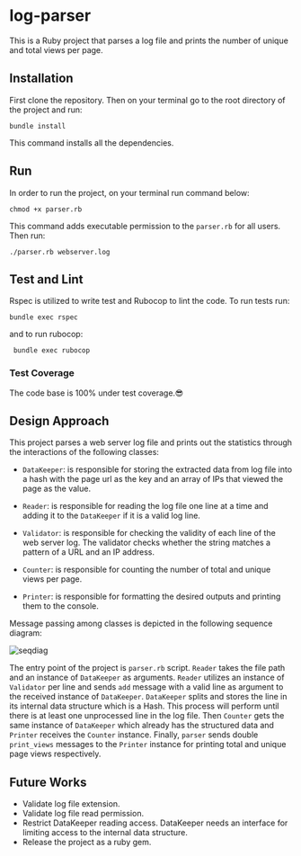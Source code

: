 # log-parser

This is a Ruby project that parses a log file and prints the number of unique and total views per page.

## Installation

First clone the repository. Then on your terminal go to the root directory of the project and run:

```
bundle install
```

This command installs all the dependencies.

## Run

In order to run the project, on your terminal run command below:

```
chmod +x parser.rb
```
This command adds executable permission to the `parser.rb` for all users. Then run:

```
./parser.rb webserver.log
```

## Test and Lint

Rspec is utilized to write test and Rubocop to lint the code. To run
tests run:

```
bundle exec rspec
```

and to run rubocop:

```
 bundle exec rubocop
```

### Test Coverage
The code base is 100% under test coverage.😎

## Design Approach
This project parses a web server log file and prints out the statistics through the interactions of the following classes:

* `DataKeeper`: is responsible for storing the extracted data from log file into a hash with the page url as the key and an array of IPs that viewed the page as the value.

* `Reader`: is responsible for reading the log file one line at a time and adding it to the `DataKeeper` if it is a valid log line.

* `Validator`: is responsible for checking the validity of each line of the web server log. The validator checks whether the string matches a pattern of a URL and an IP address.

* `Counter`: is responsible for counting the number of total and unique views per page.

* `Printer`: is responsible for formatting the desired outputs and printing them to the console.

Message passing among classes is depicted in the following sequence diagram:

![seqdiag](https://user-images.githubusercontent.com/85104225/187664593-26ad762e-7218-4c1b-9bf1-b710fc724c90.png)

The entry point of the project is `parser.rb` script. `Reader` takes the file path and an instance of `DataKeeper` as arguments. `Reader` utilizes an instance of `Validator` per line and sends `add` message with a valid line as argument to the received instance of `DataKeeper`. `DataKeeper` splits and stores the line in its internal data structure which is a Hash. This process will perform until there is at least one unprocessed line in the log file.
Then `Counter` gets the same instance of `DataKeeper` which already has the structured data and `Printer` receives the `Counter` instance.
Finally, `parser` sends double `print_views` messages to the `Printer` instance for printing total and unique page views respectively.

## Future Works
* Validate log file extension.
* Validate log file read permission.
* Restrict DataKeeper reading access. DataKeeper needs an interface for limiting access to the internal data structure.
* Release the project as a ruby gem.
